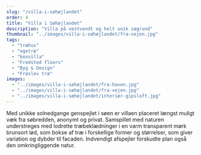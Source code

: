 ```yaml
---
slug: "/villa-i-søhøjlandet"
order: 4
title: "Villa i Søhøjlandet"
description: "Villa på vestvendt og helt unik søgrund"
thumbnail: "../images/villa-i-søhøjlandet/fra-vejen.jpg"
tags:
  - "træhus"
  - "egetræ"
  - "boxvilla"
  - "Fredsted floors"
  - "Byg & Design"
  - "Frøslev træ"
images:
  - "../images/villa-i-søhøjlandet/fra-haven.jpg"
  - "../images/villa-i-søhøjlandet/fra-vejen.jpg"
  - "../images/villa-i-søhøjlandet/interiør-gipsloft.jpg"
---
```


Med unikke solnedgange genspejlet i søen er villaen placeret længst muligt væk fra søbredden, anonymt og privat. Samspillet med naturen understreges med lodrette træbeklædninger i en varm transparent mørk brunsort lød, som bokse af træ i forskellige former og størrelser, som giver variation og dybder til facaden. Indvendigt afspejler forskudte plan også den omkringliggende natur.
